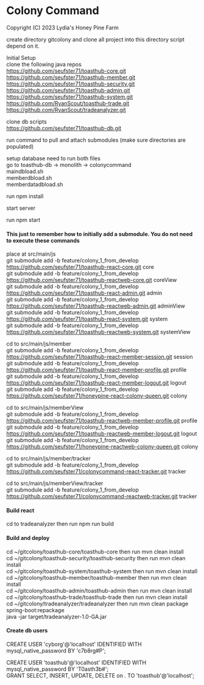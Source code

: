 # Colony Command

Copyright (C) 2023 Lydia's Honey Pine Farm


create directory gitcolony and clone all project into this directory  script depend on it. 

Initial Setup </br>
clone the following java repos </br>
https://github.com/seufster71/toasthub-core.git </br>
https://github.com/seufster71/toasthub-member.git </br>
https://github.com/seufster71/toasthub-security.git </br>
https://github.com/seufster71/toasthub-admin.git </br>
https://github.com/seufster71/toasthub-system.git </br>
https://github.com/RyanScout/toasthub-trade.git </br>
https://github.com/RyanScout/tradeanalyzer.git </br>

clone db scripts </br>
https://github.com/seufster71/toasthub-db.git </br>

run command to pull and attach submodules (make sure directories are populated) </br>

setup database need to run both files </br>
go to toasthub-db -> monolith -> colonycommand </br>
maindbload.sh </br>
memberdbload.sh </br>
memberdatadbload.sh </br>

run npm install </br>

start server </br>

run npm start </br>



#### This just to remember how to initially add a submodule. You do not need to execute these commands ####
place at src/main/js </br>
git submodule add -b feature/colony_1_from_develop https://github.com/seufster71/toasthub-react-core.git core </br>
git submodule add -b feature/colony_1_from_develop https://github.com/seufster71/toasthub-reactweb-core.git coreView </br>
git submodule add -b feature/colony_1_from_develop https://github.com/seufster71/toasthub-react-admin.git admin </br>
git submodule add -b feature/colony_1_from_develop https://github.com/seufster71/toasthub-reactweb-admin.git adminView </br>
git submodule add -b feature/colony_1_from_develop https://github.com/seufster71/toasthub-react-system.git system </br>
git submodule add -b feature/colony_1_from_develop https://github.com/seufster71/toasthub-reactweb-system.git systemView </br>

cd to src/main/js/member </br>
git submodule add -b feature/colony_1_from_develop https://github.com/seufster71/toasthub-react-member-session.git session </br>
git submodule add -b feature/colony_1_from_develop https://github.com/seufster71/toasthub-react-member-profile.git profile </br>
git submodule add -b feature/colony_1_from_develop https://github.com/seufster71/toasthub-react-member-logout.git logout </br>
git submodule add -b feature/colony_1_from_develop https://github.com/seufster71/honeypine-react-colony-queen.git colony </br>

cd to src/main/js/memberView </br>
git submodule add -b feature/colony_1_from_develop https://github.com/seufster71/toasthub-reactweb-member-profile.git profile </br>
git submodule add -b feature/colony_1_from_develop https://github.com/seufster71/toasthub-reactweb-member-logout.git logout </br>
git submodule add -b feature/colony_1_from_develop https://github.com/seufster71/honeypine-reactweb-colony-queen.git colony </br>

cd to src/main/js/member/tracker </br>
git submodule add -b feature/colony_1_from_develop https://github.com/seufster71/colonycommand-react-tracker.git tracker </br>

cd to src/main/js/memberView/tracker </br>
git submodule add -b feature/colony_1_from_develop https://github.com/seufster71/colonycommand-reactweb-tracker.git tracker </br>

#### Build react
cd to tradeanalyzer then run npm run build </br>

#### Build and deploy
cd ~/gitcolony/toasthub-core/toasthub-core then run  mvn clean install </br>
cd ~/gitcolony/toasthub-security/toasthub-security then run  mvn clean install </br>
cd ~/gitcolony/toasthub-system/toasthub-system then run mvn clean install </br>
cd ~/gitcolony/toasthub-member/toasthub-member then run  mvn clean install </br>
cd ~/gitcolony/toasthub-admin/toasthub-admin then run  mvn clean install </br>
cd ~/gitcolony/toasthub-trade/toasthub-trade then run  mvn clean install </br>
cd ~/gitcolony/tradeanalyzer/tradeanalyzer then run  mvn clean package spring-boot:repackage </br>
java -jar target/tradeanalyzer-1.0-GA.jar </br>


#### Create db users
CREATE USER 'cyborg'@'localhost' IDENTIFIED WITH mysql_native_password BY 'c7b8rg#P'; </br>

CREATE USER 'toasthub'@'localhost' IDENTIFIED WITH mysql_native_password BY 'T0asth3b#'; </br>
GRANT SELECT, INSERT, UPDATE, DELETE on *.* TO 'toasthub'@'localhost'; </br>
